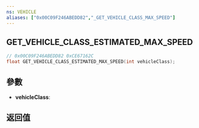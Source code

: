 ```yaml
---
ns: VEHICLE
aliases: ["0x00C09F246ABEDD82","_GET_VEHICLE_CLASS_MAX_SPEED"]
---
```

## GET_VEHICLE_CLASS_ESTIMATED_MAX_SPEED

```c
// 0x00C09F246ABEDD82 0xCE67162C
float GET_VEHICLE_CLASS_ESTIMATED_MAX_SPEED(int vehicleClass);
```

## 參數
* **vehicleClass**: 

## 返回值
